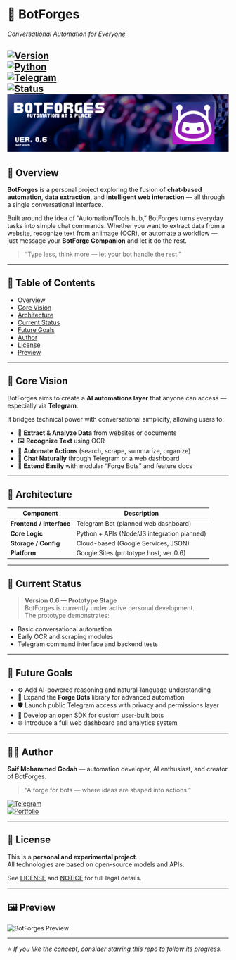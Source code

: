 # 🤖 BotForges  
*Conversational Automation for Everyone*  

[![Version](https://img.shields.io/badge/version-0.6-blue.svg)](#)  
[![Python](https://img.shields.io/badge/Built_with-Python-yellow.svg)](#)  
[![Telegram](https://img.shields.io/badge/Platform-Telegram-green.svg)](#)  
[![Status](https://img.shields.io/badge/Stage-Prototype-orange.svg)](#)  
![BotForges Preview](images/bot.png)
---

## 🧠 Overview  
**BotForges** is a personal project exploring the fusion of **chat-based automation**, **data extraction**, and **intelligent web interaction** — all through a single conversational interface.  

Built around the idea of “Automation/Tools hub,” BotForges turns everyday tasks into simple chat commands. Whether you want to extract data from a website, recognize text from an image (OCR), or automate a workflow — just message your **BotForge Companion** and let it do the rest.  

> “Type less, think more — let your bot handle the rest.”

---

## 📜 Table of Contents  
- [Overview](#-overview)  
- [Core Vision](#-core-vision)  
- [Architecture](#-architecture)  
- [Current Status](#-current-status)  
- [Future Goals](#-future-goals)  
- [Author](#-author)  
- [License](#-license)  
- [Preview](#-preview)  

---

## 🚀 Core Vision  
BotForges aims to create a **AI automations layer** that anyone can access — especially via **Telegram**.  

It bridges technical power with conversational simplicity, allowing users to:  
- 🧩 **Extract & Analyze Data** from websites or documents  
- 🖼️ **Recognize Text** using OCR  
- 🤖 **Automate Actions** (search, scrape, summarize, organize)  
- 📱 **Chat Naturally** through Telegram or a web dashboard  
- 🧠 **Extend Easily** with modular “Forge Bots” and feature docs  

---

## 🧩 Architecture  
| Component | Description |
|------------|-------------|
| **Frontend / Interface** | Telegram Bot (planned web dashboard) |
| **Core Logic** | Python + APIs (Node/JS integration planned) |
| **Storage / Config** | Cloud-based (Google Services, JSON) |
| **Platform** | Google Sites (prototype host, ver 0.6) |

---

## 🔧 Current Status  
> **Version 0.6 — Prototype Stage**  
BotForges is currently under active personal development.  
The prototype demonstrates:  
- Basic conversational automation  
- Early OCR and scraping modules  
- Telegram command interface and backend tests  

---

## 🧭 Future Goals  
- ⚙️ Add AI-powered reasoning and natural-language understanding  
- 🧩 Expand the **Forge Bots** library for advanced automation  
- 🛡️ Launch public Telegram access with privacy and permissions layer  
- 🧰 Develop an open SDK for custom user-built bots  
- 🌐 Introduce a full web dashboard and analytics system  

---

## 👨‍💻 Author  
**Saif Mohammed Godah** — automation developer, AI enthusiast, and creator of BotForges.  

> “A forge for bots — where ideas are shaped into actions.”  

[![Telegram](https://img.shields.io/badge/Telegram-Contact-blue?logo=telegram)](https://t.me/)  
[![Portfolio](https://img.shields.io/badge/Website-BotForges-blueviolet?logo=googlechrome)](https://sites.google.com/view/botforges/home)

---

## 📄 License  
This is a **personal and experimental project**.  
All technologies are based on open-source models and APIs.  

See [LICENSE](./LICENSE) and [NOTICE](./NOTICE) for full legal details.

---

## 🖼️ Preview  
![BotForges Preview](images/preview.png)

---

⭐ *If you like the concept, consider starring this repo to follow its progress.*
